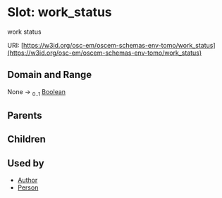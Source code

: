 
# Slot: work_status

work status

URI: [https://w3id.org/osc-em/oscem-schemas-env-tomo/work_status](https://w3id.org/osc-em/oscem-schemas-env-tomo/work_status)


## Domain and Range

None &#8594;  <sub>0..1</sub> [Boolean](types/Boolean.md)

## Parents


## Children


## Used by

 * [Author](Author.md)
 * [Person](Person.md)
